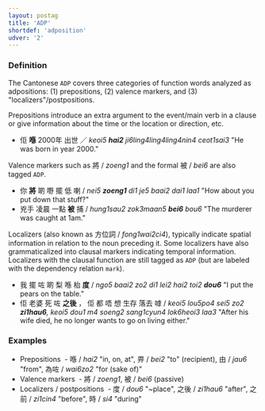 ```yaml
---
layout: postag
title: 'ADP'
shortdef: 'adposition'
udver: '2'
---
```


### Definition

The Cantonese `ADP` covers three categories of function words analyzed as adpositions: (1) prepositions, (2) valence markers, and (3) "localizers"/postpositions.

Prepositions introduce an extra argument to the event/main verb in a clause or give information about the time or the location or direction, etc.

- 佢 <b>喺</b> 2000年 出世 ／ _keoi5 <b>hai2</b> ji6ling4ling4ling4nin4 ceot1sai3_ "He was born in year 2000."

Valence markers such as 將 / _zoeng1_ and the formal 被 / _bei6_ are also tagged `ADP`.

- 你 <b>將</b> 啲 嘢 擺 低 喇 / _nei5 <b>zoeng1</b> di1 je5 baai2 dai1 laa1_ "How about you put down that stuff?"
- 兇手 凌晨 一點 <b>被</b> 捕 / _hung1sau2 zok3maan5 <b>bei6</b> bou6_ "The murderer was caught at 1am."

Localizers (also known as 方位詞 / _fong1wai2ci4_), typically indicate spatial information in relation to the noun preceding it. Some localizers have also grammaticalized into clausal markers indicating temporal information. Localizers with the clausal function are still tagged as `ADP` (but are labeled with the dependency relation <a>`mark`</a>).

- 我 擺 咗 啲 梨 喺 枱 <b>度</b> / _ngo5 baai2 zo2 di1 lei2 hai2 toi2 <b>dou6</b>_ "I put the pears on the table."
- 佢 老婆 死 咗 <b>之後</b> ， 佢 都 唔 想 生存 落去 嘑 / _keoi5 lou5po4 sei5 zo2 <b>zi1hau6</b>, keoi5 dou1 m4 soeng2 sang1cyun4 lok6heoi3 laa3_ "After his wife died, he no longer wants to go on living either."

### Examples

- Prepositions
  - 喺 / _hai2_ "in, on, at", 畀 / _bei2_ "to" (recipient), 由 / _jau6_ "from", 為咗 / _wai6zo2_ "for (sake of)"
- Valence markers
  - 將 / _zoeng1_, 被 / _bei6_ (passive)
- Localizers / postpositions
  - 度 / _dou6_ "\~place", 之後 / _zi1hau6_ "after", 之前 / _zi1cin4_ "before", 時 / _si4_ "during"


<!-- Interlanguage links updated Pá kvě 14 11:08:18 CEST 2021 -->
